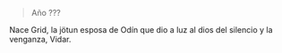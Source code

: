 > Año ???

Nace Grid, la jötun esposa de Odín que dio a luz al dios del silencio y la venganza, Vidar.